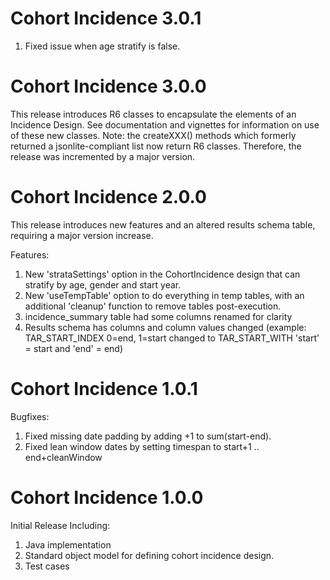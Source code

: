 Cohort Incidence 3.0.1
===========

1. Fixed issue when age stratify is false.


Cohort Incidence 3.0.0
===========

This release introduces R6 classes to encapsulate the elements of an Incidence Design.  See documentation and vignettes for information on use of these new classes.  Note:  the createXXX() methods which formerly returned a jsonlite-compliant list now return R6 classes. Therefore, the release was incremented by a major version.


Cohort Incidence 2.0.0
===========

This release introduces new features and an altered results schema table, requiring a major version increase.

Features:

1. New 'strataSettings' option in the CohortIncidence design that can stratify by age, gender and start year.
2. New 'useTempTable' option to do everything in temp tables, with an additional 'cleanup' function to remove tables post-execution.
3. incidence_summary table had some columns renamed for clarity
4. Results schema has columns and column values changed (example: TAR_START_INDEX 0=end, 1=start changed to TAR_START_WITH 'start' = start and 'end' = end)


Cohort Incidence 1.0.1
===========

Bugfixes:

1. Fixed missing date padding by adding +1 to sum(start-end).
2. Fixed lean window dates by setting timespan to start+1 .. end+cleanWindow


Cohort Incidence 1.0.0
===========

Initial Release Including:

1. Java implementation 
2. Standard object model for defining cohort incidence design.
3. Test cases

